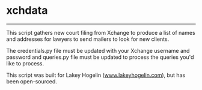 # xchdata
----
This script gathers new court filing from Xchange to produce a list of names and addresses for lawyers to send mailers to look for new clients.

The credentials.py file must be updated with your Xchange username and password and queries.py file must be updated to process the queries you'd like to process.

This script was built for Lakey Hogelin (www.lakeyhogelin.com), but has been open-sourced.
